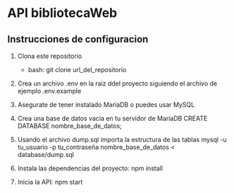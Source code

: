 # API bibliotecaWeb

## Instrucciones de configuracion

1. Clona este repositorio
    - bash: 
    git clone url_del_repositorio

2. Crea un archivo .env en la raiz ddel proyecto siguiendo el archivo de ejemplo .env.example

3. Asegurate de tener instalado MariaDB o puedes usar MySQL

4. Crea una base de datos vacía en tu servidor de MariaDB
    CREATE DATABASE nombre_base_de_datos;

5. Usando el archivo dump.sql importa la estructura de las tablas
    mysql -u tu_usuario -p tu_contraseña nombre_base_de_datos < database/dump.sql

6. Instala las dependencias del proyecto:
    npm install

7. Inicia la API:
    npm start
